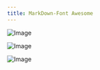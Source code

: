 ```yaml
---
title: MarkDown-Font Awesome
---
```



![Image](https://i.imgur.com/BxExeMs.png)


![Image](https://i.imgur.com/9rbCKR9.png)

![Image](https://i.imgur.com/Xz5aHMR.png)